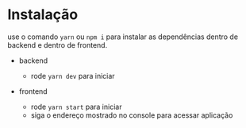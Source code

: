 # Instalação

 use o comando `yarn` ou `npm i` para instalar as dependências dentro de backend e dentro de frontend.
  
- backend
  - rode `yarn dev` para iniciar
  
- frontend
  - rode `yarn start` para iniciar
  - siga o endereço mostrado no console para acessar  aplicação